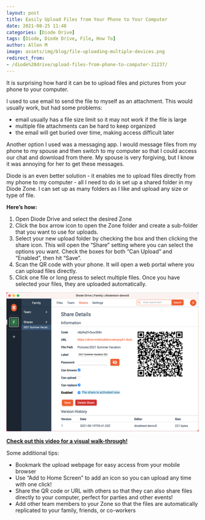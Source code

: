 ```yaml
---
layout: post
title: Easily Upload Files from Your Phone to Your Computer
date: 2021-08-25 11:48
categories: [Diode Drive]
tags: [Diode, Diode Drive, File, How To]
author: Allen M
image: assets/img/blog/file-uploading-multiple-devices.png
redirect_from:
- /diode%20drive/upload-files-from-phone-to-computer-21237/
---
```


It is surprising how hard it can be to upload files and pictures from your phone to your computer.  

I used to use email to send the file to myself as an attachment.  This would usually work, but had some problems: 
* email usually has a file size limit so it may not work if the file is large
* multiple file attachments can be hard to keep organized
* the email will get buried over time, making access difficult later

Another option I used was a messaging app.  I would message files from my phone to my spouse and then switch to my computer so that I could access our chat and download from there.  My spouse is very forgiving, but I know it was annoying for her to get these messages.  

Diode is an even better solution - it enables me to upload files directly from my phone to my computer - all I need to do is set up a shared folder in my Diode Zone.  I can set up as many folders as I like and upload any size or type of file.  

**Here’s how:**
1. Open Diode Drive and select the desired Zone
2. Click the box arrow icon to open the Zone folder and create a sub-folder that you want to use for uploads.
3. Select your new upload folder by checking the box and then clicking the share icon.  This will open the “Share” setting where you can select the options you want.  Check the boxes for both “Can Upload” and “Enabled”, then hit “Save”.  
4. Scan the QR code with your phone.  It will open a web portal where you can upload files directly.
5. Click one file or long press to select multiple files.  Once you have selected your files, they are uploaded automatically.

[![](../assets/img/blog/file-uploading-share-zone-2.png)](https://vimeo.com/562684103)

**[Check out this video for a visual walk-through!](https://vimeo.com/562684103)**

Some additional tips:
* Bookmark the upload webpage for easy access from your mobile browser
* Use “Add to Home Screen” to add an icon so you can upload any time with one click!
* Share the QR code or URL with others so that they can also share files directly to your computer, perfect for parties and other events!
* Add other team members to your Zone so that the files are automatically replicated to your family, friends, or co-workers
